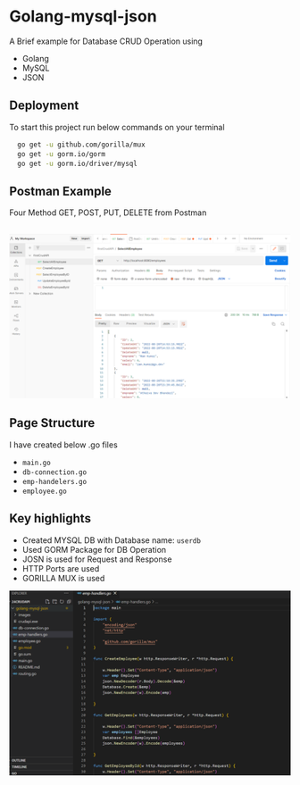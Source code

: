 
# Golang-mysql-json

A Brief example for Database CRUD Operation using 
- Golang
- MySQL
- JSON 









## Deployment

To start this project run below commands on your terminal

```bash
  go get -u github.com/gorilla/mux
  go get -u gorm.io/gorm
  go get -u gorm.io/driver/mysql
```


## Postman Example

Four Method GET, POST, PUT, DELETE from Postman


## 

![App Screenshot](https://github.com/raghunathbhandari/golang-mysql-json/blob/main/images/screen1.PNG?raw=true)




## Page Structure

I have created below .go files

- `main.go` 
- `db-connection.go` 
- `emp-handelers.go` 
- `employee.go` 



## Key highlights

- Created MYSQL DB with Database name: `userdb`
- Used GORM Package for DB Operation 
- JOSN is used for Request and Response
- HTTP Ports are used
- GORILLA MUX is used


![App Screenshot](https://github.com/raghunathbhandari/golang-mysql-json/blob/main/images/screen2.PNG?raw=true)
